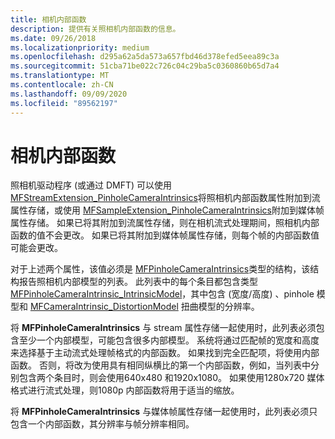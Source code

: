 ```yaml
---
title: 相机内部函数
description: 提供有关照相机内部函数的信息。
ms.date: 09/26/2018
ms.localizationpriority: medium
ms.openlocfilehash: d295a62a5da573a657fbd46d378efed5eea89c3a
ms.sourcegitcommit: 51cba71be022c726c04c29ba5c0360860b65d7a4
ms.translationtype: MT
ms.contentlocale: zh-CN
ms.lasthandoff: 09/09/2020
ms.locfileid: "89562197"
---
```

# <a name="camera-intrinsics"></a>相机内部函数

照相机驱动程序 (或通过 DMFT) 可以使用 [MFStreamExtension_PinholeCameraIntrinsics](/windows/desktop/medfound/mfstreamextension-pinholecameraintrinsics)将照相机内部函数属性附加到流属性存储，或使用 [MFSampleExtension_PinholeCameraIntrinsics](/windows/desktop/medfound/mfsampleextension-pinholecameraintrinsics)附加到媒体帧属性存储。 如果已将其附加到流属性存储，则在相机流式处理期间，照相机内部函数的值不会更改。 如果已将其附加到媒体帧属性存储，则每个帧的内部函数值可能会更改。 

对于上述两个属性，该值必须是 [MFPinholeCameraIntrinsics](/windows/win32/api/mfapi/ns-mfapi-mfpinholecameraintrinsics)类型的结构，该结构报告照相机内部模型的列表。 此列表中的每个条目都包含类型 [MFPinholeCameraIntrinsic_IntrinsicModel](/windows/win32/api/mfapi/ns-mfapi-mfpinholecameraintrinsic_intrinsicmodel)，其中包含 (宽度/高度) 、pinhole 模型和 [MFCameraIntrinsic_DistortionModel](/windows/win32/api/mfapi/ns-mfapi-mfcameraintrinsic_distortionmodel) 扭曲模型的分辨率。 

将 **MFPinholeCameraIntrinsics** 与 stream 属性存储一起使用时，此列表必须包含至少一个内部模型，可能包含很多内部模型。 系统将通过匹配帧的宽度和高度来选择基于主动流式处理帧格式的内部函数。 如果找到完全匹配项，将使用内部函数。 否则，将改为使用具有相同纵横比的第一个内部函数，例如，当列表中分别包含两个条目时，则会使用640x480 和1920x1080。 如果使用1280x720 媒体格式进行流式处理，则1080p 内部函数将用于适当的缩放。 

将 **MFPinholeCameraIntrinsics** 与媒体帧属性存储一起使用时，此列表必须只包含一个内部函数，其分辨率与帧分辨率相同。